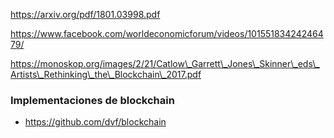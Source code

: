 https://arxiv.org/pdf/1801.03998.pdf

https://www.facebook.com/worldeconomicforum/videos/10155183424246479/

https://monoskop.org/images/2/21/Catlow\_Garrett\_Jones\_Skinner\_eds\_Artists\_Rethinking\_the\_Blockchain\_2017.pdf

### Implementaciones de blockchain 

 - https://github.com/dvf/blockchain

